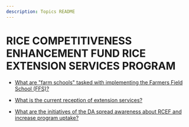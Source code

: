 ```yaml
---
description: Topics README
---
```


# RICE COMPETITIVENESS ENHANCEMENT FUND RICE EXTENSION SERVICES PROGRAM


 - [What are "farm schools" tasked with implementing the Farmers Field School (FFS)?](/rice-competitiveness-enhancement-fund/rice-competitiveness-enhancement-fund-rice-extension-services-program/what-are-farm-schools-tasked-with-implementing-the-farmers-field-school-ffs.html)
    
 - [What is the current reception of extension services?](/rice-competitiveness-enhancement-fund/rice-competitiveness-enhancement-fund-rice-extension-services-program/what-is-the-current-reception-of-extension-services.html)
    
 - [What are the initiatives of the DA spread awareness about RCEF and increase program uptake?](/rice-competitiveness-enhancement-fund/rice-competitiveness-enhancement-fund-rice-extension-services-program/what-are-the-initiatives-of-the-da-spread-awareness-about-rcef-and-increase-program-uptake.html)
    
